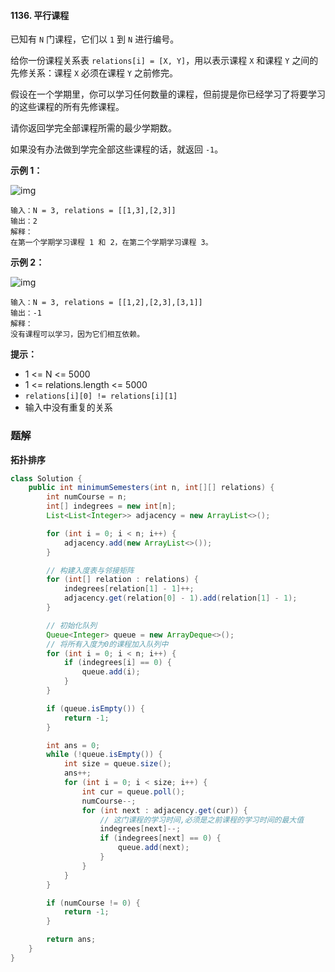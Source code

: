 #### 1136. 平行课程

已知有 `N` 门课程，它们以 `1` 到 `N` 进行编号。

给你一份课程关系表 `relations[i] = [X, Y]`，用以表示课程 `X` 和课程 `Y` 之间的先修关系：课程 `X` 必须在课程 `Y` 之前修完。

假设在一个学期里，你可以学习任何数量的课程，但前提是你已经学习了将要学习的这些课程的所有先修课程。

请你返回学完全部课程所需的最少学期数。

如果没有办法做到学完全部这些课程的话，就返回 `-1`。

**示例 1：**

![img](http://gitlab.wsh-study.com/xp-study/LeeteCode/blob/master/数据结构/基础数据结构/图/images/平行课程/1.jpg)

```shell
输入：N = 3, relations = [[1,3],[2,3]]
输出：2
解释：
在第一个学期学习课程 1 和 2，在第二个学期学习课程 3。
```

**示例 2：**

![img](http://gitlab.wsh-study.com/xp-study/LeeteCode/blob/master/数据结构/基础数据结构/图/images/平行课程/2.jpg)

```shell
输入：N = 3, relations = [[1,2],[2,3],[3,1]]
输出：-1
解释：
没有课程可以学习，因为它们相互依赖。
```

**提示：**

* 1 <= N <= 5000
* 1 <= relations.length <= 5000
* `relations[i][0] != relations[i][1]`
* 输入中没有重复的关系

### 题解

**拓扑排序**

```java
class Solution {
    public int minimumSemesters(int n, int[][] relations) {
        int numCourse = n;
        int[] indegrees = new int[n];
        List<List<Integer>> adjacency = new ArrayList<>();

        for (int i = 0; i < n; i++) {
            adjacency.add(new ArrayList<>());
        }

        // 构建入度表与邻接矩阵
        for (int[] relation : relations) {
            indegrees[relation[1] - 1]++;
            adjacency.get(relation[0] - 1).add(relation[1] - 1);
        }

        // 初始化队列
        Queue<Integer> queue = new ArrayDeque<>();
        // 将所有入度为0的课程加入队列中
        for (int i = 0; i < n; i++) {
            if (indegrees[i] == 0) {
                queue.add(i);
            }
        }

        if (queue.isEmpty()) {
            return -1;
        }

        int ans = 0;
        while (!queue.isEmpty()) {
            int size = queue.size();
            ans++;
            for (int i = 0; i < size; i++) {
                int cur = queue.poll();
                numCourse--;
                for (int next : adjacency.get(cur)) {
                    // 这门课程的学习时间,必须是之前课程的学习时间的最大值
                    indegrees[next]--;
                    if (indegrees[next] == 0) {
                        queue.add(next);
                    }
                }
            }
        }

        if (numCourse != 0) {
            return -1;
        }

        return ans;
    }
}
```

